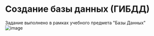 # Создание базы данных (ГИБДД)
Задание выполнено в рамках учебного предмета "Базы Данных"
![image](https://github.com/user-attachments/assets/4b37257f-0ea9-4c1a-83a3-a7fe185b02fc)
